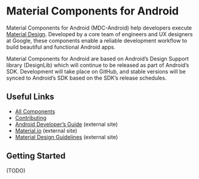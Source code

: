 # Material Components for Android

Material Components for Android (MDC-Android) help developers execute
[Material Design](https://www.material.io). Developed by a core team of
engineers and UX designers at Google, these components enable a reliable
development workflow to build beautiful and functional Android apps.

Material Components for Android are based on Android’s Design Support library
(DesignLib) which will continue to be released as part of Android’s SDK.
Development will take place on GitHub, and stable versions will be synced to
Android’s SDK based on the SDK’s release schedules.

## Useful Links
- [All Components](lib/)
- [Contributing](CONTRIBUTING.md)
- [Android Developer’s Guide](https://developer.android.com/training/material/index.html) (external site)
- [Material.io](https://www.material.io) (external site)
- [Material Design Guidelines](https://material.google.com) (external site)

## Getting Started
(TODO)
